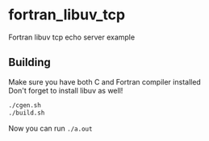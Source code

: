 # fortran_libuv_tcp

Fortran libuv tcp echo server example

## Building
Make sure you have both C and Fortran compiler installed<br>
Don't forget to install libuv as well!

```sh
./cgen.sh
./build.sh
```

Now you can run `./a.out`
